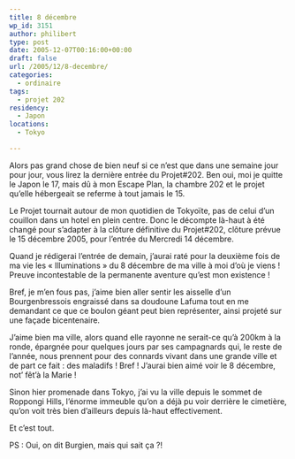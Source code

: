 ```yaml
---
title: 8 décembre
wp_id: 3151
author: philibert
type: post
date: 2005-12-07T00:16:00+00:00
draft: false
url: /2005/12/8-decembre/
categories:
  - ordinaire
tags:
  - projet 202
residency:
  - Japon
locations:
  - Tokyo

---
```

Alors pas grand chose de bien neuf si ce n&rsquo;est que dans une semaine jour pour jour, vous lirez la dernière entrée du Projet#202. Ben oui, moi je quitte le Japon le 17, mais dû à mon Escape Plan, la chambre 202 et le projet qu&rsquo;elle hébergeait se referme à tout jamais le 15. 

Le Projet tournait autour de mon quotidien de Tokyoïte, pas de celui d&rsquo;un couillon dans un hotel en plein centre. Donc le décompte là-haut à été changé pour s&rsquo;adapter à la clôture définitive du Projet#202, clôture prévue le 15 décembre 2005, pour l&rsquo;entrée du Mercredi 14 décembre.

Quand je rédigerai l&rsquo;entrée de demain, j&rsquo;aurai raté pour la deuxième fois de ma vie les « Illuminations » du 8 décembre de ma ville à moi d&rsquo;où je viens ! Preuve incontestable de la permanente aventure qu&rsquo;est mon existence ! 

Bref, je m&rsquo;en fous pas, j&rsquo;aime bien aller sentir les aisselle d&rsquo;un Bourgenbressois engraissé dans sa doudoune Lafuma tout en me demandant ce que ce boulon géant peut bien représenter, ainsi projeté sur une façade bicentenaire. 

J&rsquo;aime bien ma ville, alors quand elle rayonne ne serait-ce qu&rsquo;à 200km à la ronde, épargnée pour quelques jours par ses campagnards qui, le reste de l&rsquo;année, nous prennent pour des connards vivant dans une grande ville et de part ce fait : des maladifs ! Bref ! J&rsquo;aurai bien aimé voir le 8 décembre, not&rsquo; fêt&rsquo;à la Marie !

Sinon hier promenade dans Tokyo, j&rsquo;ai vu la ville depuis le sommet de Roppongi Hills, l&rsquo;énorme immeuble qu&rsquo;on a déjà pu voir derrière le cimetière, qu&rsquo;on voit très bien d&rsquo;ailleurs depuis là-haut effectivement.
  
Et c&rsquo;est tout.

PS : Oui, on dit Burgien, mais qui sait ça ?!